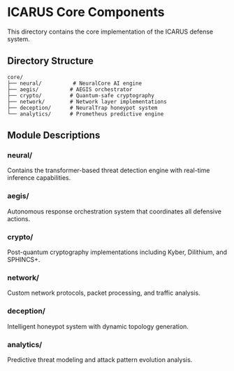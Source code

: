 # ICARUS Core Components

This directory contains the core implementation of the ICARUS defense system.

## Directory Structure

```
core/
├── neural/          # NeuralCore AI engine
├── aegis/          # AEGIS orchestrator
├── crypto/         # Quantum-safe cryptography
├── network/        # Network layer implementations
├── deception/      # NeuralTrap honeypot system
└── analytics/      # Prometheus predictive engine
```

## Module Descriptions

### neural/
Contains the transformer-based threat detection engine with real-time inference capabilities.

### aegis/
Autonomous response orchestration system that coordinates all defensive actions.

### crypto/
Post-quantum cryptography implementations including Kyber, Dilithium, and SPHINCS+.

### network/
Custom network protocols, packet processing, and traffic analysis.

### deception/
Intelligent honeypot system with dynamic topology generation.

### analytics/
Predictive threat modeling and attack pattern evolution analysis.